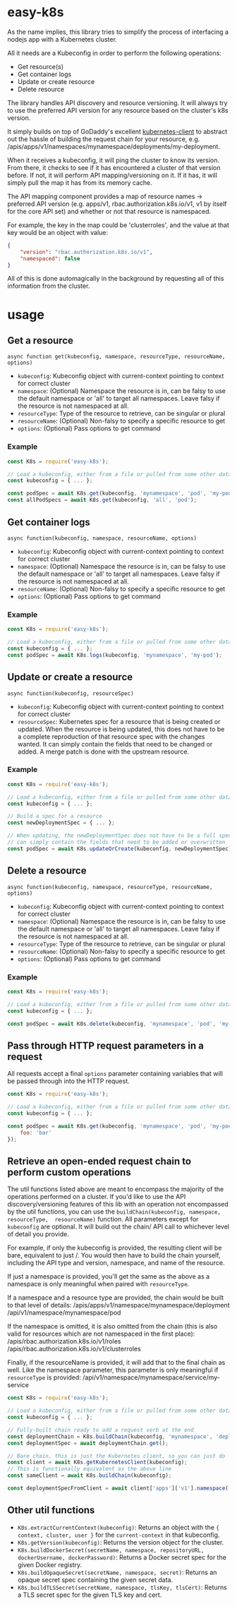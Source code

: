 # easy-k8s

As the name implies, this library tries to simplify the process of interfacing a nodejs app with a 
Kubernetes cluster.

All it needs are a Kubeconfig in order to perform the following operations:
- Get resource(s)
- Get container logs
- Update or create resource
- Delete resource

The library handles API discovery and resource versioning. It will always try to use the preferred API 
version for any resource based on the cluster's k8s version.

It simply builds on top of GoDaddy's excellent 
[kubernetes-client](https://github.com/godaddy/kubernetes-client "kubernetes-client") to abstract out the 
hassle of building the request chain for your resource, e.g. 
/apis/apps/v1/namespaces/mynamespace/deployments/my-deployment.

When it receives a kubeconfig, it will ping the cluster to know its version. From there, it checks to see
if it has encountered a cluster of that version before. If not, it will perform API mapping/versioning on
it. If it has, it will simply pull the map it has from its memory cache.

The API mapping component provides a map of resource names -> preferred API version (e.g. apps/v1, rbac.authorization.k8s.io/v1, v1 by itself for the core API set) and whether or not that resource is namespaced.

For example, the key in the map could be 'clusterroles', and the value at that key would be an object with
value:
```json
{
	"version": "rbac.authorization.k8s.io/v1",
	"namespaced": false
}
```

All of this is done automagically in the background by requesting all of this information from the cluster.

# usage

## Get a resource
`async function get(kubeconfig, namespace, resourceType, resourceName, options)`
- `kubeconfig`: Kubeconfig object with current-context pointing to context for correct cluster
- `namespace`: (Optional) Namespace the resource is in, can be falsy to use the default namespace or 'all'
               to target all namespaces. Leave falsy if the resource is not namespaced at all.
- `resourceType`: Type of the resource to retrieve, can be singular or plural
- `resourceName`: (Optional) Non-falsy to specify a specific resource to get
- `options`: (Optional) Pass options to get command

### Example
```javascript
const K8s = require('easy-k8s');

// Load a kubeconfig, either from a file or pulled from some other data store
const kubeconfig = { ... };

const podSpec = await K8s.get(kubeconfig, 'mynamespace', 'pod', 'my-pod');
const allPodSpecs = await K8s.get(kubeconfig, 'all', 'pod');
```

## Get container logs
`async function(kubeconfig, namespace, resourceName, options)`
- `kubeconfig`: Kubeconfig object with current-context pointing to context for correct cluster
- `namespace`: (Optional) Namespace the resource is in, can be falsy to use the default namespace or 'all'
               to target all namespaces. Leave falsy if the resource is not namespaced at all.
- `resourceName`: (Optional) Non-falsy to specify a specific resource to get
- `options`: (Optional) Pass options to get command

### Example
```javascript
const K8s = require('easy-k8s');

// Load a kubeconfig, either from a file or pulled from some other data store
const kubeconfig = { ... };
const podSpec = await K8s.logs(kubeconfig, 'mynamespace', 'my-pod');
```

## Update or create a resource
`async function(kubeconfig, resourceSpec)`
- `kubeconfig`: Kubeconfig object with current-context pointing to context for correct cluster
- `resourceSpec`: Kubernetes spec for a resource that is being created or updated. When the resource is
being updated, this does not have to be a complete reproduction of that resource spec with the changes
wanted. It can simply contain the fields that need to be changed or added. A merge patch is done with the
upstream resource.

### Example
```javascript
const K8s = require('easy-k8s');

// Load a kubeconfig, either from a file or pulled from some other data store
const kubeconfig = { ... };

// Build a spec for a resource
const newDeploymentSpec = { ... };

// When updating, the newDeploymentSpec does not have to be a full spec, it
// can simply contain the fields that need to be added or overwritten
const podSpec = await K8s.updateOrCreate(kubeconfig, newDeploymentSpec);
```

## Delete a resource
`async function(kubeconfig, namespace, resourceType, resourceName, options)`
- `kubeconfig`: Kubeconfig object with current-context pointing to context for correct cluster
- `namespace`: (Optional) Namespace the resource is in, can be falsy to use the default namespace or 'all'
               to target all namespaces. Leave falsy if the resource is not namespaced at all.
- `resourceType`: Type of the resource to retrieve, can be singular or plural
- `resourceName`: (Optional) Non-falsy to specify a specific resource to get
- `options`: (Optional) Pass options to get command

### Example
```javascript
const K8s = require('easy-k8s');

// Load a kubeconfig, either from a file or pulled from some other data store
const kubeconfig = { ... };

const podSpec = await K8s.delete(kubeconfig, 'mynamespace', 'pod', 'my-pod');
```

## Pass through HTTP request parameters in a request

All requests accept a final `options` parameter containing variables that will be passed through
into the HTTP request.

```javascript
const K8s = require('easy-k8s');

// Load a kubeconfig, either from a file or pulled from some other data store
const kubeconfig = { ... };

const podSpec = await K8s.get(kubeconfig, 'mynamespace', 'pod', 'my-pod', {
    foo: 'bar'
});
```

## Retrieve an open-ended request chain to perform custom operations

The util functions listed above are meant to encompass the majority of the operations performed on a 
cluster. If you'd like to use the API discovery/versioning features of this lib with an operation not 
encompassed by the util functions, you can use the `buildChain(kubeconfig, namespace, resourceType, 
resourceName)` function. All parameters except for `kubeconfig` are optional. It will build out the chain/
API call to whichever level of detail you provide.

For example, if only the kubeconfig is provided, the resulting client will be bare, equivalent to just /.
You would then have to build the chain yourself, including the API type and version, namespace, and name
of the resource.

If just a namespace is provided, you'll get the same as the above as a namespace is only meaningful when
paired with `resourceType`.

If a namespace and a resource type are provided, the chain would be built to that level of details:
/apis/apps/v1/namespace/mynamespace/deployment
/api/v1/namespace/mynamespace/pod

If the namespace is omitted, it is also omitted from the chain (this is also valid for resources which are
not namespaced in the first place):
/apis/rbac.authorization.k8s.io/v1/roles
/apis/rbac.authorization.k8s.io/v1/clusterroles

Finally, if the resourceName is provided, it will add that to the final chain as well. Like the namespace
parameter, this parameter is only meaningful if `resourceType` is provided:
/api/v1/namespace/mynamespace/service/my-service

```javascript
const K8s = require('easy-k8s');

// Load a kubeconfig, either from a file or pulled from some other data store
const kubeconfig = { ... };

// Fully-built chain ready to add a request verb at the end
const deploymentChain = K8s.buildChain(kubeconfig, 'mynamespace', 'deployment', 'my-deployment');
const deploymentSpec = await deploymentChain.get();

// Bare chain, this is just the Kubernetes client, so you can just do
const client = await K8s.getKubernetesClient(kubeconfig);
// This is functionally equivalent as the above line
const sameClient = await K8s.buildChain(kubeconfig);

const deploymentSpecFromClient = await client['apps']['v1'].namespace('mynamespace').deployment('my-deployment').get();
```

## Other util functions
- `K8s.extractCurrentContext(kubeconfig)`: Returns an object with the `{ context, cluster, user }`
  for the `current-context` in that kubeconfig.
- `K8s.getVersion(kubeconfig)`: Returns the version object for the cluster.
- `K8s.buildDockerSecret(secretName, namespace, repositoryURL, dockerUsername, dockerPassword)`: 
   Returns a Docker secret spec for the given Docker registry.
- `K8s.buildOpaqueSecret(secretName, namespace, secret)`: Returns an opaque secret spec containing
  the given secret data.
- `K8s.buildTLSSecret(secretName, namespace, tlsKey, tlsCert)`: Returns a TLS secret spec for the
  given TLS key and cert.
